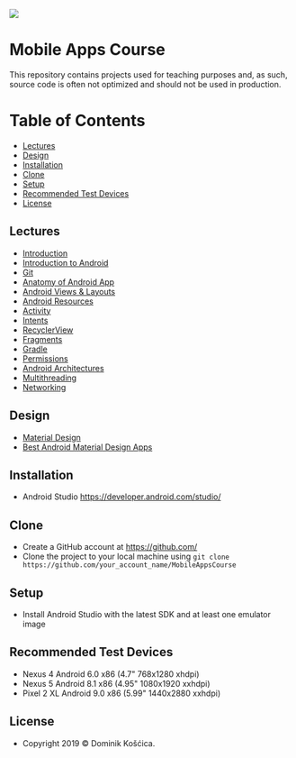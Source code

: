 ![](https://www.medicalcenter.virginia.edu/mobile-device-setup/colorsAndroidlogo.jpg/image)

# Mobile Apps Course
This repository contains projects used for teaching purposes and, as such, source code is often not optimized and should not be used in production.

# Table of Contents
- [Lectures](#Lectures)
- [Design](#Design)
- [Installation](#Installation)
- [Clone](#Clone)
- [Setup](#Setup)
- [Recommended Test Devices](#Recommended-Test-Devices)
- [License](#License)

## Lectures
- [Introduction](https://drive.google.com/file/d/1GGI3eorrtkV2T7eT3INalHwVrLvhI4CU/view)
- [Introduction to Android](https://drive.google.com/file/d/13ssc9zkdFF1GZD8FzkgJyqbhaKFutir6/view)
- [Git](https://drive.google.com/file/d/1upElV6Dig-TgPJhM43zDO0XtOF8hF0-0/view)
- [Anatomy of Android App](https://drive.google.com/file/d/1jHADFUweUU99wLyOI6p48E0SuaSyebmn/view)
- [Android Views & Layouts](https://drive.google.com/file/d/1-VPBwI9hVblZREkUZGwCrdeFk9pQBptk/view)
- [Android Resources](https://drive.google.com/file/d/1kLeyrh6rzx89Z9Bd2rDkjmL_SyM57-Me/view)
- [Activity](https://drive.google.com/file/d/1DhfYTitWSgDcMgUQCbfxluFDoYS8aUiG/view)
- [Intents](https://drive.google.com/file/d/1PnqYaTrP2rdr8m3DngencTxkG9P3Epes/view)
- [RecyclerView](https://drive.google.com/file/d/12fxsNsj3pZ9_1ukdMV8gLTyzDzT9bAHa/view)
- [Fragments](https://drive.google.com/file/d/1dbock4krogYRd9kmfzTyiWqQl4uZCVBw/view)
- [Gradle](https://drive.google.com/file/d/1hPivQ6oml_M3N15WaX21iMzht67FIzzZ/view)
- [Permissions](https://drive.google.com/file/d/17-nT-uGNBkXlTOpmwbIC-metlTNfFSnE/view)
- [Android Architectures](https://drive.google.com/file/d/1Lk9U09fHvpyffWBKiu-vD-aQIRpmb9ai/view)
- [Multithreading](https://drive.google.com/file/d/1jw2LpuoUQDfyV_--AQJyokFiMREODXn7/view)
- [Networking](https://drive.google.com/file/d/1_mtTizhjt_JiSAxTxveosZFT-eKBTxLc/view)

## Design
- [Material Design](https://material.io/design/)
- [Best Android Material Design Apps](https://www.mockplus.com/blog/post/android-material-design)

## Installation
* Android Studio https://developer.android.com/studio/

## Clone
* Create a GitHub account at https://github.com/
* Clone the project to your local machine using `git clone https://github.com/your_account_name/MobileAppsCourse`

## Setup
* Install Android Studio with the latest SDK and at least one emulator image

## Recommended Test Devices
* Nexus 4 Android 6.0 x86 (4.7" 768x1280 xhdpi)
* Nexus 5 Android 8.1 x86 (4.95" 1080x1920 xxhdpi)
* Pixel 2 XL Android 9.0 x86 (5.99" 1440x2880 xxhdpi)

## License
* Copyright 2019 © Dominik Košćica.
